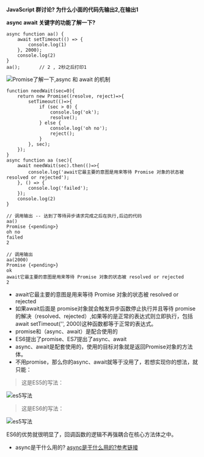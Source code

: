 
**JavaScript 群讨论? 为什么小面的代码先输出2,在输出1**

**async  await 关键字的功能了解一下?**

```
async function aa() {
    await setTimeout(() => {
        console.log(1)
    }, 2000);
    console.log(2)
}
aa();       // 2 , 2秒之后打印1
```

![Promise了解一下,async 和 await 的机制](http://p7dcjrp8i.bkt.clouddn.com/promise.png)

```
function needWait(sec=0){
	return new Promise((resolve, reject)=>{
		setTimeout(()=>{
			if (sec > 0) {
                console.log('ok');
                resolve();
			} else {
				console.log('oh no');
				reject();
			}
		}, sec);
	});
}
async function aa (sec){
	await needWait(sec).then(()=>{
		console.log('await它最主要的意图是用来等待 Promise 对象的状态被 resolved or rejected');
	}, () => {
		console.log('failed');
	});
	console.log(2)
}

// 调用输出 -- 达到了等待异步请求完成之后在执行,后边的代码
aa()
Promise {<pending>}
oh no
failed
2

// 调用输出
aa(2000)
Promise {<pending>}
ok
await它最主要的意图是用来等待 Promise 对象的状态被 resolved or rejected
2
```
* await它最主要的意图是用来等待 Promise 对象的状态被 resolved or rejected
* 如果await后面是 promise对象就会触发异步函数停止执行并且等待 promise 的解决（resolved、rejected）,如果等的是正常的表达式则立即执行，包括await setTimeout('', 2000)这种函数都等于正常的表达式。
* promise和（async、await）是配合使用的
* ES6提出了promise、ES7提出了async、await
* async、await是配套使用的，使用的目标对象就是返回Promise对象的方法体。
* 不用promise，那么你的async、await就等于没用了，若想实现你的想法，就只能：

> 这是ES5的写法：

![es5写法](http://p7dcjrp8i.bkt.clouddn.com/ES5.png)

> 这是ES6的写法：

![es5写法](http://p7dcjrp8i.bkt.clouddn.com/ES6.png)


ES6的优势就很明显了，回调函数的逻辑不再强耦合在核心方法体之中。


* async是干什么用的?
[async是干什么用的?参考链接](https://segmentfault.com/a/1190000011526612)
